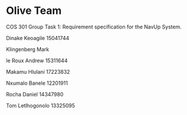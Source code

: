# Olive Team
COS 301 Group Task 1: Requirement specification for the NavUp System.

Dinake    Keoagile    15041744

Klingenberg    Mark   

le Roux    Andrew     15311644

Makamu    Hlulani     17223832

Nxumalo    Banele     12201911

Rocha    Daniel       14347980

Tom    Letlhogonolo   13325095 

